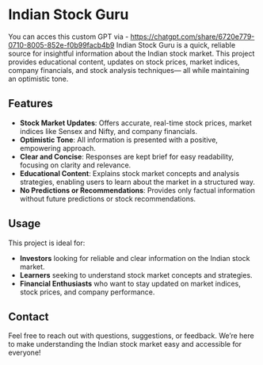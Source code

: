 # Indian Stock Guru
You can acces this custom GPT via - https://chatgpt.com/share/6720e779-0710-8005-852e-f0b99facb4b9
Indian Stock Guru is a quick, reliable source for insightful information about the Indian stock market. This project provides educational content, updates on stock prices, market indices, company financials, and stock analysis techniques— all while maintaining an optimistic tone.

## Features

- **Stock Market Updates**: Offers accurate, real-time stock prices, market indices like Sensex and Nifty, and company financials.
- **Optimistic Tone**: All information is presented with a positive, empowering approach.
- **Clear and Concise**: Responses are kept brief for easy readability, focusing on clarity and relevance.
- **Educational Content**: Explains stock market concepts and analysis strategies, enabling users to learn about the market in a structured way.
- **No Predictions or Recommendations**: Provides only factual information without future predictions or stock recommendations.

## Usage

This project is ideal for:
- **Investors** looking for reliable and clear information on the Indian stock market.
- **Learners** seeking to understand stock market concepts and strategies.
- **Financial Enthusiasts** who want to stay updated on market indices, stock prices, and company performance.

## Contact

Feel free to reach out with questions, suggestions, or feedback. We’re here to make understanding the Indian stock market easy and accessible for everyone!
